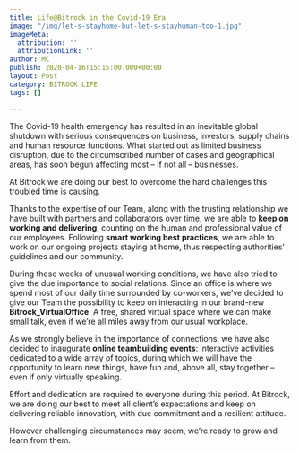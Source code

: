 ```yaml
---
title: Life@Bitrock in the Covid-19 Era
image: "/img/let-s-stayhome-but-let-s-stayhuman-too-1.jpg"
imageMeta:
  attribution: ''
  attributionLink: ''
author: MC
publish: 2020-04-16T15:15:00.000+00:00
layout: Post
category: BITROCK LIFE
tags: []

---
```

The Covid-19 health emergency has resulted in an inevitable global shutdown with serious consequences on business, investors, supply chains and human resource functions. What started out as limited business disruption, due to the circumscribed number of cases and geographical areas, has soon begun affecting most – if not all – businesses.

At Bitrock we are doing our best to overcome the hard challenges this troubled time is causing.

Thanks to the expertise of our Team, along with the trusting relationship we have built with partners and collaborators over time, we are able to **keep on working and delivering**, counting on the human and professional value of our employees. Following **smart working best practices**, we are able to work on our ongoing projects staying at home, thus respecting authorities’ guidelines and our community.

During these weeks of unusual working conditions, we have also tried to give the due importance to social relations. Since an office is where we spend most of our daily time surrounded by co-workers, we’ve decided to give our Team the possibility to keep on interacting in our brand-new **Bitrock_VirtualOffice**. A free, shared virtual space where we can make small talk, even if we’re all miles away from our usual workplace.

As we strongly believe in the importance of connections, we have also decided to inaugurate **online teambuilding events**: interactive activities dedicated to a wide array of topics, during which we will have the opportunity to learn new things, have fun and, above all, stay together – even if only virtually speaking.

Effort and dedication are required to everyone during this period. At Bitrock, we are doing our best to meet all client’s expectations and keep on delivering reliable innovation, with due commitment and a resilient attitude.

However challenging circumstances may seem, we’re ready to grow and learn from them.